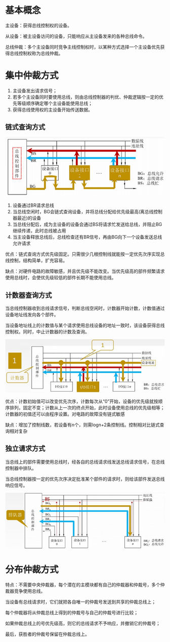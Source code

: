 # 基本概念

主设备：获得总线控制权的设备。

从设备：被主设备访问的设备，只能响应从主设备发来的各种总线命令。

总线仲裁：多个主设备同时竞争主线控制权时，以某种方式选择一个主设备优先获得总线控制权称为总线仲裁。

# 集中仲裁方式

1. 主设备发出请求信号；
2. 若多个主设备同时要使用总线，则由总线控制器的判优、仲裁逻辑按一定的优先等级顺序确定哪个主设备能使用总线；
3. 获得总线使用权的主设备开始传送数据。

## 链式查询方式

![](img/lscx.jpg)

1. 设备通过BR请求总线
2. 当总线空闲时，BG会链式查询设备，并将总线分配给优先级最高(离总线控制器最近)的设备
3. 当总线分配后，成为主设备的设备会通过BS将请求忙发送给总线，并阻止BG继续传递，此时总线被占用
4. 当主设备释放总线后，总线检查还有BR信号，再由BG向下一个设备发送总线允许请求

优点：链式查询方式优先级固定。只需很少几根控制线就能按一定优先次序实现总线控制，结构简单，扩充容易。

缺点：对硬件电路的故障敏感，并且优先级不能改变。当优先级高的部件频繁请求使用总线时，会使优先级较低的部件长期不能使用总线。

## 计数器查询方式

当总线控制器收到总线请求信号，判断总线空闲时，计数器开始计数，计数值通过设备地址线发向各个部件。

当设备地址线上的计数值与某个请求使用总线设备的地址一致时，该设备获得总线控制权。同时，中止计数器的计数及查询。

![](img/jsjcx.jpg)

优点：计数初始值可以改变优先次序，计数每次从“0”开始，设备的优先级就按顺序排列，固定不变；计数从上一次的终点开始，此时设备使用总线的优先级相等；计数器的初值还可以由程序设置。对电路的故障没有链式敏感

缺点：增加了控制线数，若设备有n个，则需logn+2条控制线。控制相对比链式查询相对复杂

## 独立请求方式

当总线上的部件需要使用总线时，经各自的总线请求线发送总线请求信号，在总线控制器中排队。

当总线控制器按一定的优先次序决定批准某个部件的请求时，则给该部件发送总线响应信号。

![](img/dlqq.jpg)

# 分布仲裁方式

特点：不需要中央仲裁器，每个潜在的主模块都有自己的仲裁器和仲裁号，多个仲裁器竞争使用总线。

当设备有总线请求时，它们就把各自唯一的仲裁号发送到共享的仲裁总线上；

每个仲裁器将从仲裁总线上得到的仲裁号与自己的仲裁号进行比较；

如果仲裁总线上的号优先级高，则它的总线请求不予响应，并撤销它的仲裁号；

最后，获胜者的仲裁号保留在仲裁总线上。
